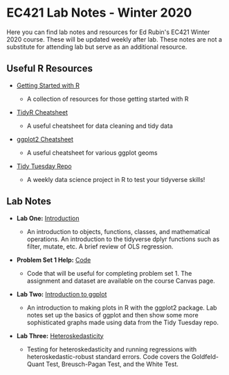 # EC421 Lab Notes - Winter 2020

Here you can find lab notes and resources for Ed Rubin's EC421 Winter 2020 course. These will be updated weekly after lab. These notes are not a substitute for attending lab but serve as an additional resource. 

## Useful R Resources
* [Getting Started with R](https://support.rstudio.com/hc/en-us/articles/201141096-Getting-Started-with-RP)
  * A collection of resources for those getting started with R
  
* [TidyR Cheatsheet](https://github.com/rstudio/cheatsheets/blob/master/data-import.pdf)
  * A useful cheatsheet for data cleaning and tidy data
  
* [ggplot2 Cheatsheet](https://rstudio.com/wp-content/uploads/2015/03/ggplot2-cheatsheet.pdf)
  * A useful cheatsheet for various ggplot geoms
  
* [Tidy Tuesday Repo](https://github.com/rfordatascience/tidytuesday)
  * A weekly data science project in R to test your tidyverse skills!
  
## Lab Notes
* __Lab One:__ [Introduction](http://rpubs.com/jputz/W20_lab1)
   * An introduction to objects, functions, classes, and mathematical operations. An introduction to the tidyverse dplyr functions such as filter, mutate, etc. A brief review of OLS regression.
* __Problem Set 1 Help:__ [Code](http://rpubs.com/jputz/568130)
   * Code that will be useful for completing problem set 1. The assignment and dataset are available on the course Canvas page.
* __Lab Two:__ [Introduction to ggplot](https://rpubs.com/jputz/569469)
   * An introduction to making plots in R with the ggplot2 package. Lab notes set up the basics of ggplot and then show some more sophisticated graphs made using data from the Tidy Tuesday repo. 
   
* __Lab Three:__ [Heteroskedasticity](https://rpubs.com/jputz/571370)
   * Testing for heteroskedasticity and running regressions with heteroskedastic-robust standard errors. Code covers the Goldfeld-Quant Test, Breusch-Pagan Test, and the White Test.
  
